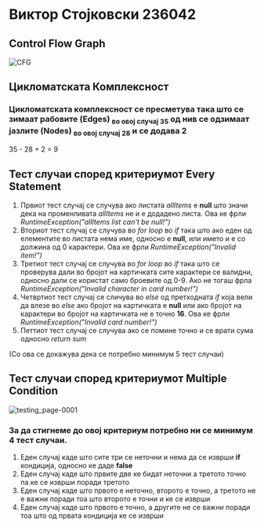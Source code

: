 # Виктор Стојковски 236042

## Control Flow Graph

![CFG](https://github.com/user-attachments/assets/a6e30ead-7655-4b77-bbd3-2690d0894671)

## Цикломатската Комплексност

### Цикломатската комплексност се пресметува така што се зимаат рабовите (Edges) <sub>во овој случај 35</sub> од нив се одзимаат јазлите (Nodes) <sub>во овој случај 28</sub> и се додава 2

35 - 28 + 2 = 9

## Тест случаи според критериумот Every Statement

1. Првиот тест случај се случува ако листата *allItems* е **null** што значи дека на променливата *allItems* не и е додадено листа. Ова ке фрли *RuntimeException("allItems list can't be null!")*
2. Вториот тест случај се случува во *for loop* во *if* така што ако еден од елементите во листата нема име, односно е **null**, или името и е со должина од 0 карактери. Ова ке фрли *RuntimeException("Invalid item!")*
3. Третиот тест случај се случува во *for loop* во *if* така што се проверува дали во бројот на картичката сите карактери се валидни, односно дали се користат само броевите од 0-9. Ако не тогаш фрла *RuntimeException("Invalid character in card number!")*
4. Четвртиот тест случај се сличува во *else* од претходната *if* која вели да влезе во *else* aко бројот на картичката е **null** или ако бројот на карактери во бројот на картичката не е точно **16**. Ова ке фрли *RuntimeException("Invalid card number!")*
5. Петтиот тест случај се случува ако се помине точно и се врати сума односно *return sum*

(Со ова се докажува дека се потребно минимум 5 тест случаи)

## Тест случаи според критериумот Multiple Condition

![testing_page-0001](https://github.com/user-attachments/assets/610a66fd-601c-46b0-96c2-680ea263850c)

### За да стигнеме до овој критериум потребно ни се минимум 4 тест случаи. 
1. Еден случај каде што сите три се неточни и нема да се изврши **if** кондиција, односно ке даде **false**
2. Еден случај каде што првите две ке бидат неточни а третото точно па ке се изврши поради третото
3. Еден случај каде што првото е неточно, второто е точно, а третото не е важни поради тоа што второто е точни и ке се изврши
4. Еден случај каде што првото е точно, а другите не се важни поради тоа што од првата кондиција ке се изврши

## 
